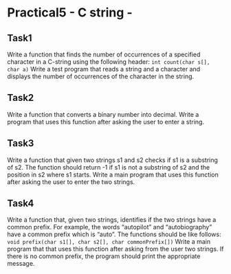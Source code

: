 # Practical5 - C string -

## Task1
Write a function that finds the number of occurrences of a specified character in a C-string using the following header:
`int count(char s[], char a)`
Write a test program that reads a string and a character and displays the number of occurrences of the character in the string.

## Task2
Write a function that converts a binary number into decimal. Write a program that uses this function after asking the user to enter a string.

## Task3
Write a function that given two strings s1 and s2 checks if s1 is a substring of s2. The function should return -1 if s1 is not a substring of s2 and the position in s2 where s1 starts. Write a main program that uses this function after asking the user to enter the two strings.

## Task4
Write a function that, given two strings, identifies if the two strings have a common prefix. For example, the words “autopilot” and “autobiography” have a common prefix which is “auto”. The functions should be like follows:
`void prefix(char s1[], char s2[], char commonPrefix[])`
Write a main program that that uses this function after asking from the user two strings. If there is no common prefix, the program should print the appropriate message.